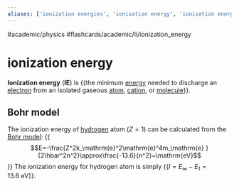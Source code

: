 ```yaml
---
aliases: ['ionization energies', 'ionisation energy', 'ionisation energies',]
---
```


#academic/physics #flashcards/academic/Ii/ionization_energy

# ionization energy

__Ionization energy__ (__IE__) is {{the minimum [energy](energy.md) needed to discharge an [electron](electron.md) from an isolated gaseous [atom](atom.md), [cation](ion.md), or [molecule](molecule.md)}}.

## Bohr model

The ionization energy of [hydrogen](hydrogen.md) atom ($Z=1$) can be calculated from the [Bohr model](Bohr%20model.md#electron%20energy%20levels):
{{$$E=-\frac{Z^2k_\mathrm{e}^2\mathrm{e}^4m_\mathrm{e} }{2\hbar^2n^2}\approx\frac{-13.6}{n^2}~\mathrm{eV}$$}}
The ionization energy for hydrogen atom is simply {{$I=E_\infty-E_1=13.6~\mathrm{eV}$}}.
